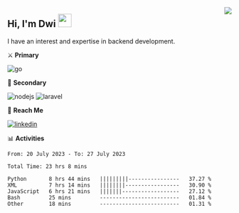 [<img src="https://komarev.com/ghpvc/?username=masred&color=green&style=flat-square&label=Profile+Views" align="right">](github.com/masred)

## Hi, I'm Dwi <img src="https://raw.githubusercontent.com/MartinHeinz/MartinHeinz/master/wave.gif" width="30px">

I have an interest and expertise in backend development.

⚔️ **Primary**

![go](https://img.shields.io/badge/---?logo=go&label=Golang&style=social)

🔪 **Secondary**

![nodejs](https://img.shields.io/badge/---?logo=node.js&label=Node.js&style=social&logoColor=green)
![laravel](https://img.shields.io/badge/---?logo=laravel&label=Laravel&style=social)

🔗 **Reach Me**

[![linkedin](https://img.shields.io/badge/---?logo=linkedin&label=LinkedIn&style=social)](https://linkedin.com/in/dwifitriyanto)

📊 **Activities**

<!--START_SECTION:waka-->

```all_time
From: 20 July 2023 - To: 27 July 2023

Total Time: 23 hrs 8 mins

Python       8 hrs 44 mins   |||||||||----------------   37.27 %
XML          7 hrs 14 mins   ||||||||-----------------   30.90 %
JavaScript   6 hrs 21 mins   |||||||------------------   27.12 %
Bash         25 mins         -------------------------   01.84 %
Other        18 mins         -------------------------   01.31 %
```

<!--END_SECTION:waka-->
